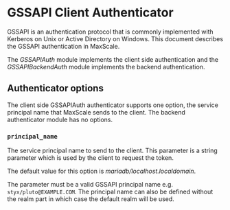 # GSSAPI Client Authenticator

GSSAPI is an authentication protocol that is commonly implemented with
Kerberos on Unix or Active Directory on Windows. This document describes
the GSSAPI authentication in MaxScale.

The _GSSAPIAuth_ module implements the client side authentication and the
_GSSAPIBackendAuth_ module implements the backend authentication.

## Authenticator options

The client side GSSAPIAuth authenticator supports one option, the service
principal name that MaxScale sends to the client. The backend authenticator
module has no options.

### `principal_name`

The service principal name to send to the client. This parameter is a
string parameter which is used by the client to request the token.

The default value for this option is _mariadb/localhost.localdomain_.

The parameter must be a valid GSSAPI principal name
e.g. `styx/pluto@EXAMPLE.COM`. The principal name can also be defined
without the realm part in which case the default realm will be used.
